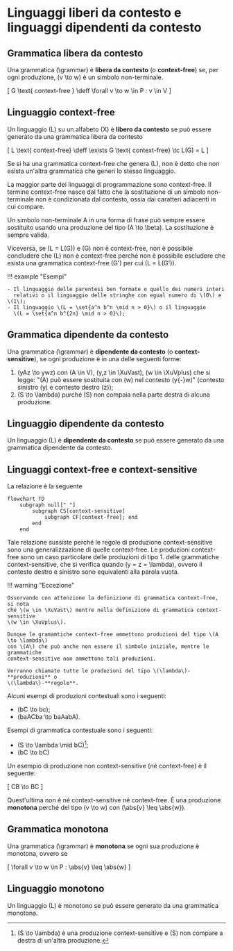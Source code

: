 # Linguaggi liberi da contesto e linguaggi dipendenti da contesto

## Grammatica libera da contesto

Una grammatica \(\grammar\) è **libera da contesto** (o **context-free**) se,
per ogni produzione, \(v \to w\) è un simbolo non-terminale.

\[
    G \text{ context-free } \deff \forall v \to w \in P : v \in V
\]

## Linguaggio context-free

Un linguaggio \(L\) su un alfabeto \(X\) è **libero da contesto** se può essere
generato da una grammatica libera da contesto

\[
    L \text{ context-free} \deff \exists G \text{ context-free} \tc L(G) = L
\]

Se si ha una grammatica context-free che genera \(L\), non è detto che non
esista un'altra grammatica che generi lo stesso linguaggio.

La maggior parte dei linguaggi di programmazione sono context-free. Il termine
context-free nasce dal fatto che la sostituzione di un simbolo non-terminale non
è condizionata dal contesto, ossia dai caratteri adiacenti in cui compare.

Un simbolo non-terminale A in una forma di frase può sempre essere sostituito
usando una produzione del tipo \(A \to \beta\). La sostituzione è sempre valida.

Viceversa, se \(L = L(G)\) e \(G\) non è context-free, non è possibile concludere
che \(L\) non è context-free perché non è possibile escludere che esista una
grammatica context-free \(G'\) per cui \(L = L(G')\).

!!! example "Esempi"

    - Il linguaggio delle parentesi ben formate o quello dei numeri interi
      relativi o il linguaggio delle stringhe con egual numero di \(0\) e \(1\);
    - Il linguaggio \(L = \set{a^n b^n \mid n > 0}\) o il linguaggio
      \(L = \set{a^n b^{2n} \mid n > 0}\);

## Grammatica dipendente da contesto

Una grammatica \(\grammar\) è **dipendente da contesto** (o **context-sensitive**),
se ogni produzione è in una delle seguenti forme:

1. \(yAz \to ywz\) con \(A \in V\), \(y,z \in \XuVast\), \(w \in \XuVplus\) che
   si legge: "\(A\) può essere sostituita con \(w\) nel contesto \(y{-}w\)"
   (contesto sinistro \(y\) e contesto destro \(z\));
2. \(S \to \lambda\) purché \(S\) non compaia nella parte destra di alcuna
   produzione.

## Linguaggio dipendente da contesto

Un linguaggio \(L\) è **dipendente da contesto** se può essere generato da una
grammatica dipendente da contesto.

## Linguaggi context-free e context-sensitive

La relazione è la seguente

```mermaid
flowchart TD
    subgraph null[" "]
        subgraph CS[context-sensitive]
            subgraph CF[context-free]; end
        end
    end
```

Tale relazione sussiste perché le regole di produzione context-sensitive sono
una generalizzazione di quelle context-free. Le produzioni context-free sono un
caso particolare delle produzioni di tipo 1. delle grammatiche context-sensitive,
che si verifica quando \(y = z = \lambda\), ovvero il contesto destro e sinistro
sono equivalenti alla parola vuota.

!!! warning "Eccezione"

    Osservando con attenzione la definizione di grammatica context-free, si nota
    che \(w \in \XuVast\) mentre nella definizione di grammatica context-sensitive
    \(w \in \XuVplus\).

    Dunque le gramamtiche context-free ammettono produzioni del tipo \(A \to \lambda\)
    con \(A\) che può anche non essere il simbolo iniziale, mentre le grammatiche
    context-sensitive non ammettono tali produzioni.

    Verranno chiamate tutte le produzioni del tipo \(\lambda\)-**produzioni** o
    \(\lambda\)-**regole**.

Alcuni esempi di produzioni contestuali sono i seguenti:

- \(bC \to bc\);
- \(baACba \to baAabA\).

Esempi di grammatica contestuale sono i seguenti:

- \(S \to \lambda \mid bC\)[^1];
- \(bC \to bC\)

Un esempio di produzione non context-sensitive (né context-free) è il seguente:

\[ CB \to BC \]

Quest'ultima non è né context-sensitive né context-free. È una produzione
**monotona** perché del tipo \(v \to w\) con \(\abs{v} \leq \abs{w}\).

## Grammatica monotona

Una grammatica \(\grammar\) è **monotona** se ogni sua produzione è monotona,
ovvero se

\[ \forall v \to w \in P : \abs{v} \leq \abs{w} \]

## Linguaggio monotono

Un linguaggio \(L\) è monotono se può essere generato da una grammatica monotona.

[^1]:
    \(S \to \lambda\) è una produzione context-sensitive e \(S\) non compare a
    destra di un'altra produzione.
